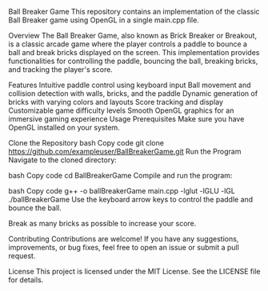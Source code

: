 
Ball Breaker Game
This repository contains an implementation of the classic Ball Breaker game using OpenGL in a single main.cpp file.

Overview
The Ball Breaker Game, also known as Brick Breaker or Breakout, is a classic arcade game where the player controls a paddle to bounce a ball and break bricks displayed on the screen. This implementation provides functionalities for controlling the paddle, bouncing the ball, breaking bricks, and tracking the player's score.

Features
Intuitive paddle control using keyboard input
Ball movement and collision detection with walls, bricks, and the paddle
Dynamic generation of bricks with varying colors and layouts
Score tracking and display
Customizable game difficulty levels
Smooth OpenGL graphics for an immersive gaming experience
Usage
Prerequisites
Make sure you have OpenGL installed on your system.

Clone the Repository
bash
Copy code
git clone https://github.com/exampleuser/BallBreakerGame.git
Run the Program
Navigate to the cloned directory:

bash
Copy code
cd BallBreakerGame
Compile and run the program:

bash
Copy code
g++ -o ballBreakerGame main.cpp -lglut -lGLU -lGL
./ballBreakerGame
Use the keyboard arrow keys to control the paddle and bounce the ball.

Break as many bricks as possible to increase your score.

Contributing
Contributions are welcome! If you have any suggestions, improvements, or bug fixes, feel free to open an issue or submit a pull request.

License
This project is licensed under the MIT License. See the LICENSE file for details.
